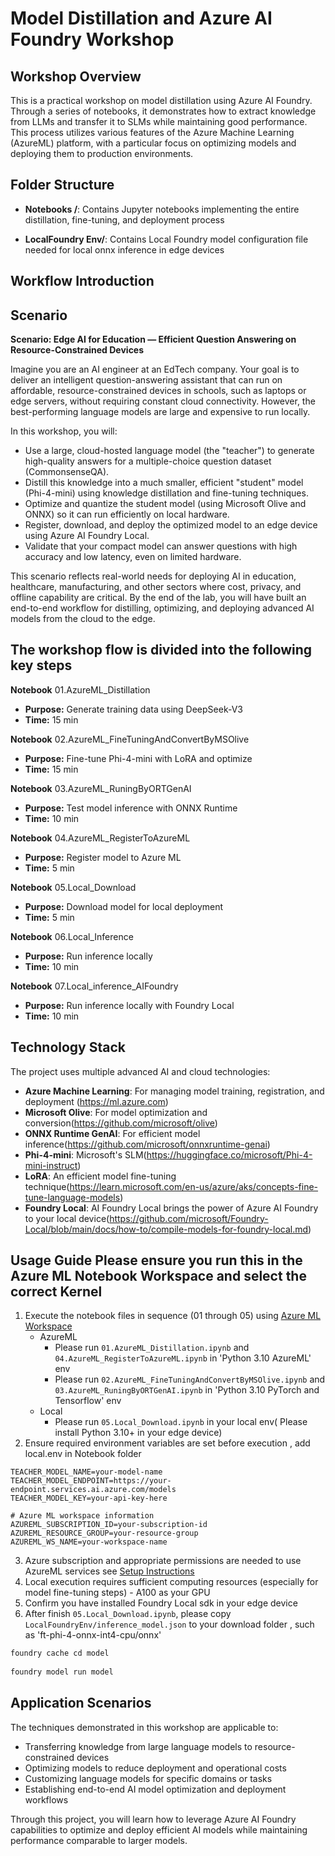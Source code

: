 # **Model Distillation and Azure AI Foundry Workshop**

## Workshop Overview

This is a practical workshop on model distillation using Azure AI Foundry. Through a series of notebooks, it demonstrates how to extract knowledge from LLMs and transfer it to SLMs while maintaining good performance. This process utilizes various features of the Azure Machine Learning (AzureML) platform, with a particular focus on optimizing models and deploying them to production environments.

## Folder Structure

- **Notebooks /**: Contains Jupyter notebooks implementing the entire distillation, fine-tuning, and deployment process

- **LocalFoundry Env/**: Contains Local Foundry model configuration file needed for local onnx inference in edge devices
  
## Workflow Introduction

## Scenario

**Scenario: Edge AI for Education — Efficient Question Answering on Resource-Constrained Devices**

Imagine you are an AI engineer at an EdTech company. Your goal is to deliver an intelligent question-answering assistant that can run on affordable, resource-constrained devices in schools, such as laptops or edge servers, without requiring constant cloud connectivity. However, the best-performing language models are large and expensive to run locally.

In this workshop, you will:

- Use a large, cloud-hosted language model (the "teacher") to generate high-quality answers for a multiple-choice question dataset (CommonsenseQA).
- Distill this knowledge into a much smaller, efficient "student" model (Phi-4-mini) using knowledge distillation and fine-tuning techniques.
- Optimize and quantize the student model (using Microsoft Olive and ONNX) so it can run efficiently on local hardware.
- Register, download, and deploy the optimized model to an edge device using Azure AI Foundry Local.
- Validate that your compact model can answer questions with high accuracy and low latency, even on limited hardware.

This scenario reflects real-world needs for deploying AI in education, healthcare, manufacturing, and other sectors where cost, privacy, and offline capability are critical. By the end of the lab, you will have built an end-to-end workflow for distilling, optimizing, and deploying advanced AI models from the cloud to the edge.

## The workshop flow is divided into the following key steps

**Notebook** 01.AzureML_Distillation

- **Purpose:** Generate training data using DeepSeek-V3  
- **Time:** 15 min  

**Notebook** 02.AzureML_FineTuningAndConvertByMSOlive

- **Purpose:** Fine-tune Phi-4-mini with LoRA and optimize  
- **Time:** 15 min  

**Notebook** 03.AzureML_RuningByORTGenAI  

- **Purpose:** Test model inference with ONNX Runtime  
- **Time:** 10 min  

**Notebook** 04.AzureML_RegisterToAzureML  

- **Purpose:** Register model to Azure ML  
- **Time:** 5 min  

**Notebook** 05.Local_Download  

- **Purpose:** Download model for local deployment  
- **Time:** 5 min  

**Notebook** 06.Local_Inference  

- **Purpose:** Run inference locally  
- **Time:** 10 min  

**Notebook** 07.Local_inference_AIFoundry  

- **Purpose:** Run inference locally with Foundry Local  
- **Time:** 10 min  

## Technology Stack

The project uses multiple advanced AI and cloud technologies:

- **Azure Machine Learning**: For managing model training, registration, and deployment (<https://ml.azure.com>)
- **Microsoft Olive**: For model optimization and conversion(<https://github.com/microsoft/olive>)
- **ONNX Runtime GenAI**: For efficient model inference(<https://github.com/microsoft/onnxruntime-genai>)
- **Phi-4-mini**: Microsoft's SLM(<https://huggingface.co/microsoft/Phi-4-mini-instruct>)
- **LoRA**: An efficient model fine-tuning technique(<https://learn.microsoft.com/en-us/azure/aks/concepts-fine-tune-language-models>)
- **Foundry Local**: AI Foundry Local brings the power of Azure AI Foundry to your local device(<https://github.com/microsoft/Foundry-Local/blob/main/docs/how-to/compile-models-for-foundry-local.md>)

## Usage Guide **Please ensure you run this in the Azure ML Notebook Workspace and select the correct Kernel**

1. Execute the notebook files in sequence (01 through 05) using [Azure ML Workspace](https://ml.azure.com)
    - AzureML
        - Please run `01.AzureML_Distillation.ipynb` and `04.AzureML_RegisterToAzureML.ipynb` in 'Python 3.10 AzureML' env
        - Please run `02.AzureML_FineTuningAndConvertByMSOlive.ipynb` and `03.AzureML_RuningByORTGenAI.ipynb` in 'Python 3.10 PyTorch and Tensorflow' env
    - Local
        - Please run `05.Local_Download.ipynb` in your local env( Please install Python 3.10+ in your edge device)
2. Ensure required environment variables are set before execution , add local.env in Notebook folder

```
TEACHER_MODEL_NAME=your-model-name
TEACHER_MODEL_ENDPOINT=https://your-endpoint.services.ai.azure.com/models
TEACHER_MODEL_KEY=your-api-key-here

# Azure ML workspace information
AZUREML_SUBSCRIPTION_ID=your-subscription-id
AZUREML_RESOURCE_GROUP=your-resource-group
AZUREML_WS_NAME=your-workspace-name
```

3. Azure subscription and appropriate permissions are needed to use AzureML services see [Setup Instructions](../lab_manual/setup_instructions.md)
4. Local execution requires sufficient computing resources (especially for model fine-tuning steps) - A100 as your GPU
5. Confirm you have installed Foundry Local sdk in your edge device
6. After finish `05.Local_Download.ipynb`, please copy `LocalFoundryEnv/inference_model.json` to your download folder , such as 'ft-phi-4-onnx-int4-cpu/onnx'

```bash
foundry cache cd model
 
foundry model run model
```

## Application Scenarios

The techniques demonstrated in this workshop are applicable to:

- Transferring knowledge from large language models to resource-constrained devices
- Optimizing models to reduce deployment and operational costs
- Customizing language models for specific domains or tasks
- Establishing end-to-end AI model optimization and deployment workflows

Through this project, you will learn how to leverage Azure AI Foundry capabilities to optimize and deploy efficient AI models while maintaining performance comparable to larger models.
